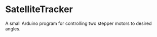 SatelliteTracker
================

A small Arduino program for controlling two stepper motors to desired angles.
